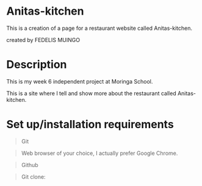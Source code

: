 # Anitas-kitchen
This is a creation of a page for a restaurant website called Anitas-kitchen.

created by FEDELIS MUINGO

# Description
This is my week 6 independent project at Moringa School.

This is a site where I tell and show more about the restaurant called Anitas-kitchen.

# Set up/installation requirements
>Git

>Web browser of your choice, I actually prefer Google Chrome.

>Github

>Git clone:
